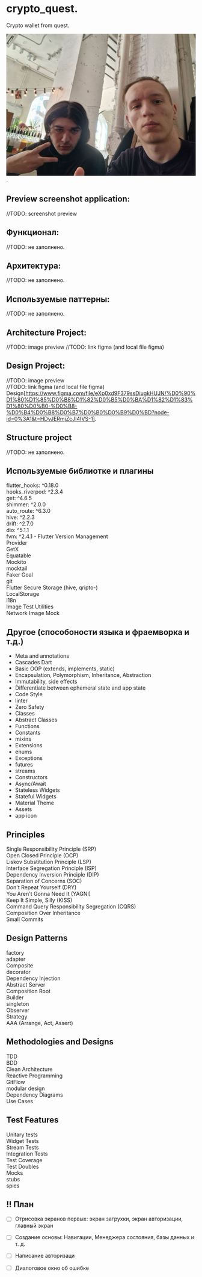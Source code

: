 # crypto_quest. 
Crypto wallet from quest. 


![alt text](https://github.com/Taverz/crypto_quest/blob/main/photo_developer.jpeg). 


## Preview screenshot application:
//TODO: screenshot preview
 
## Функционал:  
 //TODO: не заполнено. 
## Архитектура:  
 //TODO: не заполнено. 
## Используемые паттерны:  
 //TODO: не заполнено. 
 
## Architecture Project:  
 //TODO: image preview
 //TODO: link figma (and local file figma)
 
## Design Project:  
 //TODO: image preview  
 //TODO: link figma (and local file figma)  
 Design[https://www.figma.com/file/eXp0xd9F379ssDiugkHUJN/%D0%90%D1%80%D1%85%D0%B8%D1%82%D0%B5%D0%BA%D1%82%D1%83%D1%80%D0%B0-%D0%B8-%D0%B4%D0%B8%D0%B7%D0%B0%D0%B9%D0%BD?node-id=0%3A1&t=HDvJERmjZcJl4IVS-1]. 
 
## Structure project 
 //TODO: не заполнено.  
 

## Используемые библиотке и плагины  
flutter_hooks: ^0.18.0  
hooks_riverpod: ^2.3.4  
get: ^4.6.5  
shimmer: ^2.0.0  
auto_route: ^6.3.0  
hive: ^2.2.3  
drift: ^2.7.0  
dio: ^5.1.1  
fvm: ^2.4.1 - Flutter Version Management  
Provider  
GetX  
Equatable  
Mockito  
mocktail  
Faker 
Goal  
git  
Flutter Secure Storage (hive, qripto-)  
LocalStorage  
i18n  
Image Test Utilities  
Network Image Mock 

## Другое (способоности языка и фраемворка и т.д.)  
- Meta and annotations  
- Cascades Dart  
- Basic OOP (extends, implements, static)  
- Encapsulation, Polymorphism, Inheritance, Abstraction  
- Immutability, side effects   
- Differentiate between ephemeral state and app state  
- Code Style    
- linter    
- Zero Safety  
- Classes  
- Abstract Classes  
- Functions  
- Constants  
- mixins  
- Extensions 
- enums  
- Exceptions  
- futures  
- streams  
- Constructors  
- Async/Await  
- Stateless Widgets  
- Stateful Widgets  
- Material Theme  
- Assets  
- app icon  



## Principles  
Single Responsibility Principle (SRP)  
Open Closed Principle (OCP)  
Liskov Substitution Principle (LSP)  
Interface Segregation Principle (ISP)   
Dependency Inversion Principle (DIP)  
Separation of Concerns (SOC)  
Don't Repeat Yourself (DRY)  
You Aren't Gonna Need It (YAGNI)  
Keep It Simple, Silly (KISS)  
Command Query Responsibility Segregation (CQRS)  
Composition Over Inheritance  
Small Commits  

## Design Patterns  
factory  
adapter  
Composite  
decorator  
Dependency Injection  
Abstract Server  
Composition Root  
Builder  
singleton  
Observer  
Strategy  
AAA (Arrange, Act, Assert)  

## Methodologies and Designs  
TDD  
BDD  
Clean Architecture  
Reactive Programming  
GitFlow  
modular design  
Dependency Diagrams  
Use Cases  


## Test Features  
Unitary tests  
Widget Tests  
Stream Tests  
Integration Tests  
Test Coverage  
Test Doubles  
Mocks  
stubs  
spies  


## !! План  

-[ ] Отрисовка экранов первых: экран загрухки, экран авторизации, главный экран  
-[ ] Создание основы: Навигации, Менеджера состояния, базы данных и т. д.  
-[ ] Написание авторизаци  
-[ ] Диалоговое окно об ошибке  
 
 
